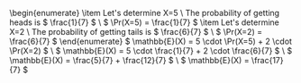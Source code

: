 \begin{enumerate}
\item Let's determine X=5 \\
The probability of getting heads is $ \frac{1}{7} $ \\
$ \Pr(X=5) = \frac{1}{7} $
	\item Let's determine X=2 \\
	      The probability of getting tails is $ \frac{6}{7} $ \\
	      $ \Pr(X=2) = \frac{6}{7} $
\end{enumerate}
$ \mathbb{E}(X) = 5 \cdot \Pr(X=5) + 2 \cdot \Pr(X=2) $ \\
$ \mathbb{E}(X) = 5 \cdot \frac{1}{7} + 2 \cdot \frac{6}{7} $ \\
$ \mathbb{E}(X) = \frac{5}{7} + \frac{12}{7} $ \\
$ \mathbb{E}(X) = \frac{17}{7} $
